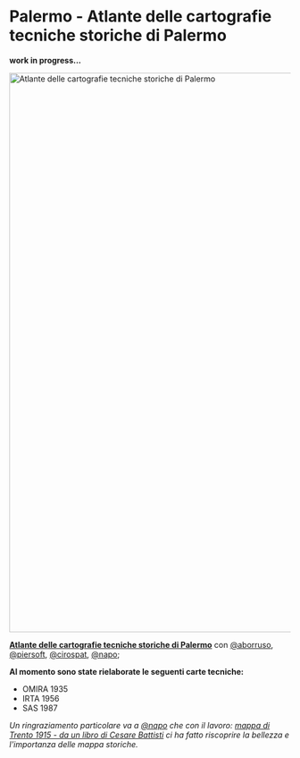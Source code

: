 # Palermo - Atlante delle cartografie tecniche storiche di Palermo
**work in progress...**

<a href="http://github.gbvitrano.it/atlante_carto_pa/"><img width="1000" src="http://coseerobe.gbvitrano.it/mappe/images/atlante_carto_02.jpg" Title=" Atlante - Cartografie storiche di Palermo - scala 1:5000" alt="Atlante delle cartografie tecniche storiche di Palermo" /></a>

[**Atlante delle cartografie tecniche storiche di Palermo**](http://github.gbvitrano.it/atlante_carto_pa/) con [@aborruso](https://twitter.com/aborruso), [@piersoft](https://twitter.com/Piersoft), [@cirospat](https://twitter.com/cirospat), [@napo](https://twitter.com/napo);

**Al momento sono state rielaborate le seguenti carte tecniche:**
- OMIRA 1935
- IRTA 1956
- SAS 1987

*Un ringraziamento particolare va a [@napo](https://twitter.com/napo) che con il lavoro: [mappa di Trento 1915 - da un libro di Cesare Battisti](https://medium.com/@napo/mappa-di-trento-1915-da-un-libro-di-cesare-battisti-84935794b1ed#.w7hqdcsuv) ci ha fatto riscoprire la bellezza e l'importanza delle mappa storiche.*
